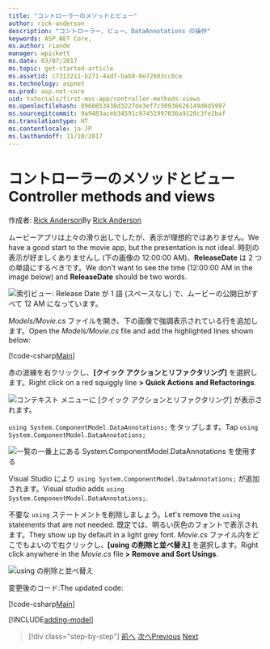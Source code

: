 ```yaml
---
title: "コントローラーのメソッドとビュー"
author: rick-anderson
description: "コントローラー、ビュー、DataAnnotations の操作"
keywords: ASP.NET Core,
ms.author: riande
manager: wpickett
ms.date: 03/07/2017
ms.topic: get-started-article
ms.assetid: c7313211-b271-4adf-bab8-8e72603cc0ce
ms.technology: aspnet
ms.prod: asp.net-core
uid: tutorials/first-mvc-app/controller-methods-views
ms.openlocfilehash: 8960853438d3227de3ef7c50936626149d8d5997
ms.sourcegitcommit: 9a9483aceb34591c97451997036a9120c3fe2baf
ms.translationtype: HT
ms.contentlocale: ja-JP
ms.lasthandoff: 11/10/2017
---
```

# <a name="controller-methods-and-views"></a><span data-ttu-id="442c4-104">コントローラーのメソッドとビュー</span><span class="sxs-lookup"><span data-stu-id="442c4-104">Controller methods and views</span></span>

<span data-ttu-id="442c4-105">作成者: [Rick Anderson](https://twitter.com/RickAndMSFT)</span><span class="sxs-lookup"><span data-stu-id="442c4-105">By [Rick Anderson](https://twitter.com/RickAndMSFT)</span></span>

<span data-ttu-id="442c4-106">ムービーアプリは上々の滑り出しでしたが、表示が理想的ではありません。</span><span class="sxs-lookup"><span data-stu-id="442c4-106">We have a good start to the movie app, but the presentation is not ideal.</span></span> <span data-ttu-id="442c4-107">時刻の表示が好ましくありませんし (下の画像の 12:00:00 AM)、**ReleaseDate** は 2 つの単語にするべきです。</span><span class="sxs-lookup"><span data-stu-id="442c4-107">We don't want to see the time (12:00:00 AM in the image below) and **ReleaseDate** should be two words.</span></span>

![索引ビュー: Release Date が 1 語 (スペースなし) で、ムービーの公開日がすべて 12 AM になっています。](working-with-sql/_static/m55.png)

<span data-ttu-id="442c4-109">*Models/Movie.cs* ファイルを開き、下の画像で強調表示されている行を追加します。</span><span class="sxs-lookup"><span data-stu-id="442c4-109">Open the *Models/Movie.cs* file and add the highlighted lines shown below:</span></span>

[!code-csharp[Main](start-mvc/sample/MvcMovie/Models/MovieDateWithExtraUsings.cs?name=snippet_1&highlight=13-14)]

<span data-ttu-id="442c4-110">赤の波線を右クリックし、**[クイック アクションとリファクタリング]** を選択します。</span><span class="sxs-lookup"><span data-stu-id="442c4-110">Right click on a red squiggly line **> Quick Actions and Refactorings**.</span></span>

  ![コンテキスト メニューに **[クイック アクションとリファクタリング]** が表示されます。](controller-methods-views/_static/qa.png)


<span data-ttu-id="442c4-112">`using System.ComponentModel.DataAnnotations;` をタップします。</span><span class="sxs-lookup"><span data-stu-id="442c4-112">Tap `using System.ComponentModel.DataAnnotations;`</span></span>

  ![一覧の一番上にある System.ComponentModel.DataAnnotations を使用する](controller-methods-views/_static/da.png)

  <span data-ttu-id="442c4-114">Visual Studio により `using System.ComponentModel.DataAnnotations;` が追加されます。</span><span class="sxs-lookup"><span data-stu-id="442c4-114">Visual studio adds `using System.ComponentModel.DataAnnotations;`.</span></span>

<span data-ttu-id="442c4-115">不要な `using` ステートメントを削除しましょう。</span><span class="sxs-lookup"><span data-stu-id="442c4-115">Let's remove the `using` statements that are not needed.</span></span> <span data-ttu-id="442c4-116">既定では、明るい灰色のフォントで表示されます。</span><span class="sxs-lookup"><span data-stu-id="442c4-116">They show up by default in a light grey font.</span></span> <span data-ttu-id="442c4-117">*Movie.cs* ファイル内をどこでもよいので右クリックし、**[using の削除と並べ替え]** を選択します。</span><span class="sxs-lookup"><span data-stu-id="442c4-117">Right click anywhere in the *Movie.cs* file **> Remove and Sort Usings**.</span></span>

![using の削除と並べ替え](controller-methods-views/_static/rm.png)

<span data-ttu-id="442c4-119">変更後のコード:</span><span class="sxs-lookup"><span data-stu-id="442c4-119">The updated code:</span></span>

[!code-csharp[Main](./start-mvc/sample/MvcMovie/Models/MovieDate.cs?name=snippet_1)]

<!-- include start -->

[!INCLUDE[adding-model](../../includes/mvc-intro/controller-methods-views.md)]

>[!div class="step-by-step"]
<span data-ttu-id="442c4-120">[前へ](working-with-sql.md)
[次へ](search.md)</span><span class="sxs-lookup"><span data-stu-id="442c4-120">[Previous](working-with-sql.md)
[Next](search.md)</span></span>  
